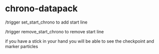 # chrono-datapack
<p>/trigger set_start_chrono to add start line</p>
<p>/trigger remove_start_chrono to remove start line</p>
<p>if you have a stick in your hand you will be able to see the checkpoint and marker particles</p>